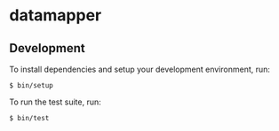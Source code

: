 # datamapper

## Development

To install dependencies and setup your development environment, run:

    $ bin/setup

To run the test suite, run:

    $ bin/test
